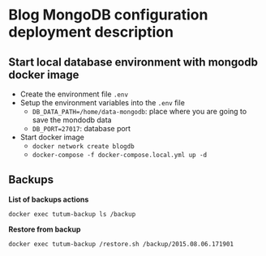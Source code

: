 # Blog MongoDB configuration deployment description

## Start local database environment with mongodb docker image

- Create the environment file `.env`
- Setup the environment variables into the `.env` file
    - `DB_DATA_PATH=/home/data-mongodb`: place where you are going to save the mondodb data
    - `DB_PORT=27017`: database port
- Start docker image
    - `docker network create blogdb`
    - `docker-compose -f docker-compose.local.yml up -d`

## Backups

**List of backups actions**

`docker exec tutum-backup ls /backup`

**Restore from backup**

`docker exec tutum-backup /restore.sh /backup/2015.08.06.171901`
